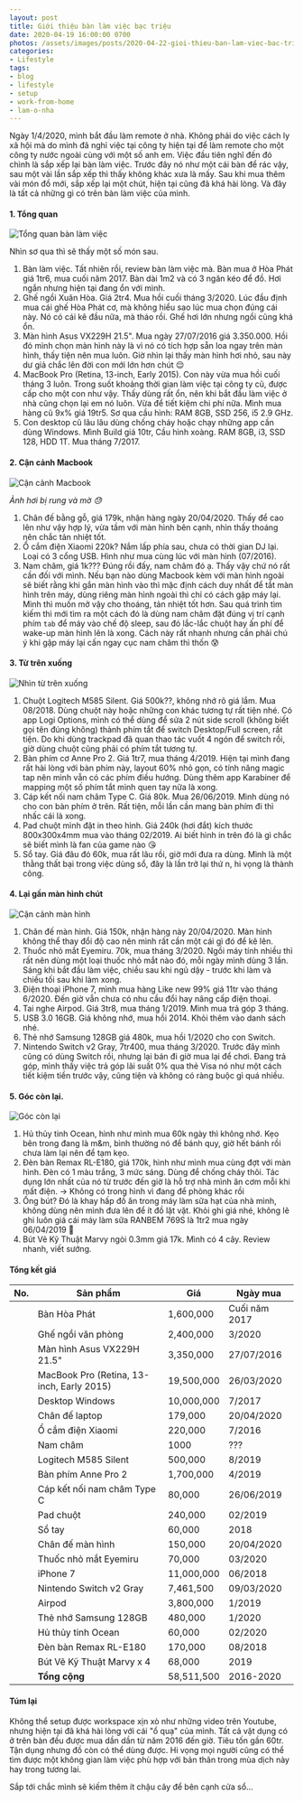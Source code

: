 ```yaml
---
layout: post
title: Giới thiệu bàn làm việc bạc triệu
date: 2020-04-19 16:00:00 0700
photos: /assets/images/posts/2020-04-22-gioi-thieu-ban-lam-viec-bac-trieu/tren-xuong.jpg
categories:
- Lifestyle
tags:
- blog
- lifestyle
- setup
- work-from-home
- lam-o-nha
---
```

Ngày 1/4/2020, mình bắt đầu làm remote ở nhà. Không phải do việc cách ly xã hội mà do mình đã nghỉ việc tại công ty hiện tại để làm remote cho một công ty nước ngoài cùng với một số anh em. Việc đầu tiên nghĩ đến đó chình là sắp xếp lại bàn làm việc. Trước đây nó như một cái bàn để rác vậy, sau một vài lần sắp xếp thì thấy không khác xưa là mấy. Sau khi mua thêm vài món đồ mới, sắp xếp lại một chút, hiện tại cũng đã khá hài lòng. Và đây là tất cả những gì có trên bàn làm việc của mình.

#### 1. Tổng quan

![Tổng quan bàn làm việc](/assets/images/posts/2020-04-22-gioi-thieu-ban-lam-viec-bac-trieu/tong-quan.jpg)

Nhìn sơ qua thì sẽ thấy một số món sau.

1. Bàn làm việc. Tất nhiên rồi, review bàn làm việc mà. Bàn mua ở Hòa Phát giá 1tr6, mua cuối năm 2017. Bàn dài 1m2 và có 3 ngăn kéo để đồ. Hơi ngắn nhưng hiện tại đang ổn với mình.
2. Ghế ngồi Xuân Hòa. Giá 2tr4. Mua hồi cuối tháng 3/2020. Lúc đầu định mua cái ghế Hòa Phát cơ, mà không hiểu sao lúc mua chọn đúng cái này. Nó có cái kê đầu nữa, mà tháo rồi. Ghế hơi lớn nhưng ngồi cũng khá ổn.
3. Màn hình Asus VX229H 21.5". Mua ngày 27/07/2016 giá 3.350.000. Hồi đó mình chọn màn hình này là vì nó có tích hợp sẵn loa ngay trên màn hình, thấy tiện nên mua luôn. Giờ nhìn lại thấy màn hình hơi nhỏ, sau này dư giả chắc lên đời con mới lớn hơn chút 😌
4. MacBook Pro (Retina, 13-inch, Early 2015). Con này vừa mua hồi cuối tháng 3 luôn. Trong suốt khoảng thời gian làm việc tại công ty cũ, được cấp cho một con như vậy. Thấy dùng rất ổn, nên khi bắt đầu làm việc ở nhà cũng chọn lại em nó luôn. Vừa để tiết kiệm chi phí nữa. Mình mua hàng cũ 9x% giá 19tr5. Sơ qua cầu hình: RAM 8GB, SSD 256, i5 2.9 GHz.
5. Con desktop cũ lâu lâu dùng chống cháy hoặc chạy những app cần dùng Windows. Mình Build giá 10tr, Cầu hình xoàng. RAM 8GB, i3, SSD 128, HDD 1T. Mua tháng 7/2017.

#### 2. Cận cảnh Macbook

![Cận cảnh Macbook](/assets/images/posts/2020-04-22-gioi-thieu-ban-lam-viec-bac-trieu/can-canh-macbook.JPG)

*Ảnh hơi bị rung và mờ 😓*

1. Chân đế bằng gỗ, giá 179k, nhận hàng ngày 20/04/2020. Thấy để cao lên như vậy hợp lý, vừa tầm với màn hình bên cạnh, nhìn thấy thoáng nên chắc tản nhiệt tốt.
2. Ổ cắm điện Xiaomi 220k? Nắm lấp phía sau, chưa có thời gian DJ lại. Loại có 3 cổng USB. Hình như mua cùng lúc với màn hình (07/2016).
3. Nam châm, giá 1k??? Đúng rồi đấy, nam châm đó ạ. Thấy vậy chứ nó rất cần đối với mình. Nếu bạn nào dùng Macbook kèm với màn hình ngoài sẽ biết rằng khi gắn màn hình vào thì mặc định cách duy nhất để tắt màn hình trên máy, dùng riêng màn hình ngoài thì chỉ có cách gập máy lại. Mình thì muốn mở vậy cho thoáng, tản nhiệt tốt hơn. Sau quá trình tìm kiếm thì mới tìm ra một cách đó là dùng nam châm đặt đúng vị trí cạnh phím `tab` để máy vào chế độ sleep, sau đó lắc-lắc chuột hay ấn phí để wake-up màn hình lên là xong. Cách này rất nhanh nhưng cần phải chú ý khi gập máy lại cấn ngay cục nam châm thì thốn 😰

#### 3. Từ trên xuống

![Nhìn từ trên xuống](/assets/images/posts/2020-04-22-gioi-thieu-ban-lam-viec-bac-trieu/tren-xuong.jpg)

1. Chuột Logitech M585 Silent. Giá 500k??, không nhớ rõ giá lắm. Mua 08/2018. Dùng chuột này hoặc những con khác tương tự rất tiện nhé. Có app Logi Options, mình có thể dùng để sửa 2 nút side scroll (không biết gọi tên đúng không) thành phím tắt để switch Desktop/Full screen, rất tiện. Do khi dùng trackpad đã quan thao tác vuốt 4 ngón để switch rồi, giờ dùng chuột cũng phải có phím tắt tương tự.
2. Bàn phím cơ Anne Pro 2. Giá 1tr7, mua tháng 4/2019. Hiện tại mình đang rất hài lòng với bàn phím này, layout 60% nhỏ gọn, có tính năng magic tap nên mình vẫn có các phím điều hướng. Dùng thêm app Karabiner để mapping một số phím tắt mình quen tay nữa là xong.
3. Cáp kết nối nam châm Type C. Giá 80k. Mua 26/06/2019. Mình dùng nó cho con bàn phím ở trên. Rất tiện, mỗi lần cần mang bàn phím đi thì nhấc cái là xong.
4. Pad chuột mình đặt in theo hình. Giá 240k (hơi đắt) kích thước 800x300x4mm mua vào tháng 02/2019. Ai biết hình in trên đó là gì chắc sẽ biết mình là fan của game nào 😘
5. Sổ tay. Giá đâu đó 60k, mua rất lâu rồi, giờ mới đưa ra dùng. Mình là một thằng thất bại trong việc dùng sổ, đây là lần trở lại thứ n, hi vọng là thành công.

#### 4. Lại gần màn hình chút

![Cận cảnh màn hình](/assets/images/posts/2020-04-22-gioi-thieu-ban-lam-viec-bac-trieu/can-canh-man-hinh.jpg)

1. Chân đế màn hình. Giá 150k, nhận hàng này 20/04/2020. Màn hình không thể thay đổi độ cao nên mình rất cần một cái gì đó để kê lên.
2. Thuốc nhỏ mắt Eyemiru. 70k, mua tháng 3/2020. Ngồi máy tính nhiều thì rất nên dùng một loại thuốc nhỏ mắt nào đó, mỗi ngày mình dùng 3 lần. Sáng khi bắt đầu làm việc, chiều sau khi ngủ dậy - trước khi làm và chiều tối sau khi làm xong.
3. Điện thoại iPhone 7, mình mua hàng Like new 99% giá 11tr vào tháng 6/2020. Đến giờ vẫn chưa có nhu cầu đổi hay nâng cấp điện thoại.
4. Tai nghe Airpod. Giá 3tr8, mua tháng 1/2019. Mình mua trả góp 3 tháng.
5. USB 3.0 16GB. Giá không nhớ, mua hồi 2014. Khỏi thêm vào danh sách nhé.
6. Thẻ nhớ Samsung 128GB giá 480k, mua hồi 1/2020 cho con Switch.
7. Nintendo Switch v2 Gray, 7tr400, mua tháng 3/2020. Trước đây mình cũng có dùng Switch rồi, nhưng lại bán đi giờ mua lại để chơi. Đang trả góp, mình thấy việc trả góp lãi suất 0% qua thẻ Visa nó như một cách tiết kiệm tiền trước vậy, cũng tiện và không có ràng buộc gì quá nhiều.

#### 5. Góc còn lại.

![Góc còn lại](/assets/images/posts/2020-04-22-gioi-thieu-ban-lam-viec-bac-trieu/goc.jpg)

1. Hủ thủy tinh Ocean, hình như mình mua 60k ngày thì không nhớ. Kẹo bên trong đang là m&m, bình thường nó để bánh quy, giờ hết bánh rồi chưa làm lại nên để tạm kẹo.
2. Đèn bàn Remax RL-E180, giá 170k, hình như mình mua cùng đợt với màn hình. Đèn có 1 màu trắng, 3 mức sáng. Dùng để chống cháy thôi. Tác dụng lớn nhất của nó từ trước đến giờ là hỗ trợ nhà mình ăn cơm mỗi khi mất điện. -> Không có trong hình vì đang để phòng khác rồi
3. Ống bút? Đó là khay hấp đồ ăn trong máy làm sữa hạt của nhà mình, không dùng nên mình đưa lên để ít đồ lặt vặt. Khỏi ghi giá nhé, không lẽ ghi luôn giá cái máy làm sữa RANBEM 769S là 1tr2 mua ngày 06/04/2019 😬
4. Bút Vẽ Kỹ Thuật Marvy ngòi 0.3mm giá 17k. Mình có 4 cây. Review nhanh, viết sướng.

#### Tổng kết giá

| No.  | Sản phẩm                                  | Giá        | Ngày mua      |
| ---- | ----------------------------------------- | ---------- | ------------- |
|      | Bàn Hòa Phát                              | 1,600,000  | Cuối năm 2017 |
|      | Ghế ngồi văn phòng                        | 2,400,000  | 3/2020        |
|      | Màn hình Asus VX229H 21.5"                | 3,350,000  | 27/07/2016    |
|      | MacBook Pro (Retina, 13-inch, Early 2015) | 19,500,000 | 26/03/2020    |
|      | Desktop Windows                           | 10,000,000 | 7/2017        |
|      | Chân đế laptop                            | 179,000    | 20/04/2020    |
|      | Ổ cắm điện Xiaomi                         | 220,000    | 7/2016        |
|      | Nam châm                                  | 1000       | ???           |
|      | Logitech M585 Silent                      | 500,000    | 8/2019        |
|      | Bàn phím Anne Pro 2                       | 1,700,000  | 4/2019        |
|      | Cáp kết nối nam châm Type C               | 80,000     | 26/06/2019    |
|      | Pad chuột                                 | 240,000    | 02/2019       |
|      | Sổ tay                                    | 60,000     | 2018          |
|      | Chân đế màn hình                          | 150,000    | 20/04/2020    |
|      | Thuốc nhỏ mắt Eyemiru                     | 70,000     | 03/2020       |
|      | iPhone 7                                  | 11,000,000 | 06/2018       |
|      | Nintendo Switch v2 Gray                   | 7,461,500  | 09/03/2020    |
|      | Airpod                                    | 3,800,000  | 1/2019        |
|      | Thẻ nhớ Samsung 128GB                     | 480,000    | 1/2020        |
|      | Hủ thủy tinh Ocean                        | 60,000     | 02/2020       |
|      | Đèn bàn Remax RL-E180                     | 170,000    | 08/2018       |
|      | Bút Vẽ Kỹ Thuật Marvy x 4                 | 68,000     | 2019          |
|      | **Tổng cộng**                             | 58,511,500 | 2016-2020     |

#### Túm lại

Không thể setup được workspace xịn xò như những video trên Youtube, nhưng hiện tại đã khá hài lòng với cái "ổ quạ" của mình. Tất cả vật dụng có ở trên bàn đều được mua dần dần từ năm 2016 đến giờ. Tiêu tốn gần 60tr. Tận dụng nhưng đồ còn có thể dùng được. Hi vọng mọi người cũng có thể tìm được một không gian làm việc phù hợp với bản thân trong mùa dịch này hay trong tương lai.

Sắp tới chắc mình sẽ kiếm thêm ít chậu cây để bên cạnh cửa sổ...